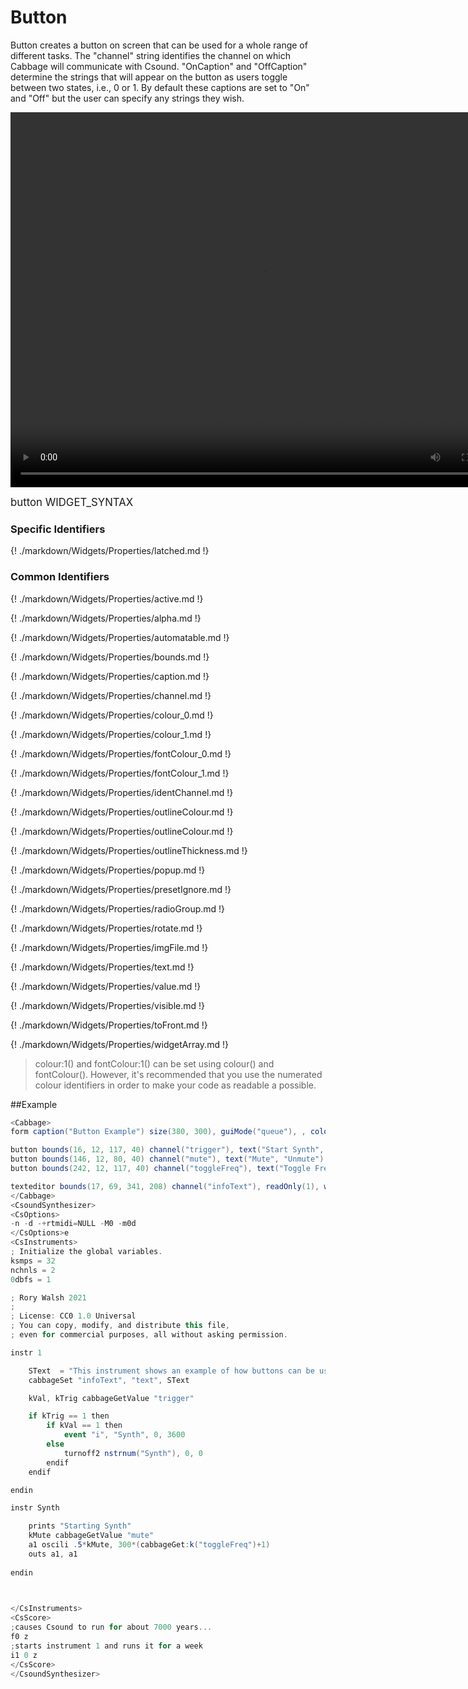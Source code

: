 # Button

Button creates a button on screen that can be used for a whole range of different tasks. The "channel" string identifies the channel on which Cabbage will communicate with Csound. "OnCaption" and "OffCaption" determine the strings that will appear on the button as users toggle between two states, i.e., 0 or 1. By default these captions are set to "On" and "Off" but the user can specify any strings they wish. 

<video width="800" height="600" controls>
<source src="../../images/docs/button.mp4">
</video> 

<big></pre>
button WIDGET_SYNTAX
</pre></big>

### Specific Identifiers

{! ./markdown/Widgets/Properties/latched.md !} 

### Common Identifiers
{! ./markdown/Widgets/Properties/active.md !}

{! ./markdown/Widgets/Properties/alpha.md !}

{! ./markdown/Widgets/Properties/automatable.md !} 

{! ./markdown/Widgets/Properties/bounds.md !} 

{! ./markdown/Widgets/Properties/caption.md !} 

{! ./markdown/Widgets/Properties/channel.md !} 

{! ./markdown/Widgets/Properties/colour_0.md !} 

{! ./markdown/Widgets/Properties/colour_1.md !} 

{! ./markdown/Widgets/Properties/fontColour_0.md !} 

{! ./markdown/Widgets/Properties/fontColour_1.md !} 

{! ./markdown/Widgets/Properties/identChannel.md !} 

{! ./markdown/Widgets/Properties/outlineColour.md !} 

{! ./markdown/Widgets/Properties/outlineColour.md !} 

{! ./markdown/Widgets/Properties/outlineThickness.md !} 

{! ./markdown/Widgets/Properties/popup.md !} 

{! ./markdown/Widgets/Properties/presetIgnore.md !} 

{! ./markdown/Widgets/Properties/radioGroup.md !} 

{! ./markdown/Widgets/Properties/rotate.md !} 

{! ./markdown/Widgets/Properties/imgFile.md !} 

{! ./markdown/Widgets/Properties/text.md !}

{! ./markdown/Widgets/Properties/value.md !} 

{! ./markdown/Widgets/Properties/visible.md !} 

{! ./markdown/Widgets/Properties/toFront.md !} 

{! ./markdown/Widgets/Properties/widgetArray.md !} 

<!--(End of identifiers)/-->

>colour:1() and fontColour:1() can be set using colour() and fontColour(). However, it's recommended that you use the numerated colour identifiers in order to make your code as readable a possible. 


##Example
<!--(Widget Example)/-->
```csharp
<Cabbage>
form caption("Button Example") size(380, 300), guiMode("queue"), , colour(2, 145, 209) pluginId("def1")

button bounds(16, 12, 117, 40) channel("trigger"), text("Start Synth", "Stop Synth"), corners(5)
button bounds(146, 12, 80, 40) channel("mute"), text("Mute", "Unmute"), corners(5), value(1)
button bounds(242, 12, 117, 40) channel("toggleFreq"), text("Toggle Freq"), corners(5)

texteditor bounds(17, 69, 341, 208) channel("infoText"), readOnly(1), wrap(1), scrollbars(1)
</Cabbage>
<CsoundSynthesizer>
<CsOptions>
-n -d -+rtmidi=NULL -M0 -m0d 
</CsOptions>e
<CsInstruments>
; Initialize the global variables. 
ksmps = 32
nchnls = 2
0dbfs = 1

; Rory Walsh 2021 
;
; License: CC0 1.0 Universal
; You can copy, modify, and distribute this file, 
; even for commercial purposes, all without asking permission. 

instr 1

    SText  = "This instrument shows an example of how buttons can be used in Cabbage. Button will send a 0 or a 1 when they are pressed. Typically you simply test if they have been pressed and do somthing accordingly.\n\n In this example, each time the \"Start Synth\" button is pressed Csound will either enable or disable the Synth instrument. The other two button show how the instrument can be controlled in real time" 
    cabbageSet "infoText", "text", SText

    kVal, kTrig cabbageGetValue "trigger"

    if kTrig == 1 then
        if kVal == 1 then
            event "i", "Synth", 0, 3600
        else
            turnoff2 nstrnum("Synth"), 0, 0
        endif
    endif

endin

instr Synth

    prints "Starting Synth"
    kMute cabbageGetValue "mute"
    a1 oscili .5*kMute, 300*(cabbageGet:k("toggleFreq")+1)
    outs a1, a1
    
endin

                

</CsInstruments>
<CsScore>
;causes Csound to run for about 7000 years...
f0 z
;starts instrument 1 and runs it for a week
i1 0 z
</CsScore>
</CsoundSynthesizer>

```
<!--(End Widget Example)/-->
